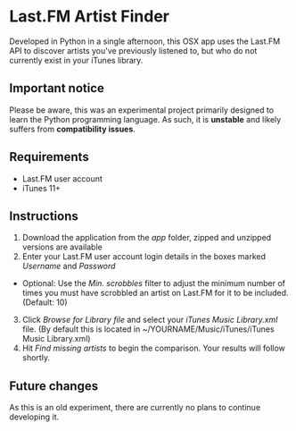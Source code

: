 # Last.FM Artist Finder
Developed in Python in a single afternoon, this OSX app uses the Last.FM API to discover artists you've previously listened to, but who do not currently exist in your iTunes library.

## Important notice
Please be aware, this was an experimental project primarily designed to learn the Python programming language. As such, it is **unstable** and likely suffers from **compatibility issues**.

## Requirements
* Last.FM user account
* iTunes 11+

## Instructions
1. Download the application from the _app_ folder, zipped and unzipped versions are available 
2. Enter your Last.FM user account login details in the boxes marked _Username_ and _Password_
* Optional: Use the _Min. scrobbles_ filter to adjust the minimum number of times you must have scrobbled an artist on Last.FM for it to be included. (Default: 10)
3. Click _Browse for Library file_ and select your _iTunes Music Library.xml_ file. (By default this is located in ~/YOURNAME/Music/iTunes/iTunes Music Library.xml)
4. Hit _Find missing artists_ to begin the comparison. Your results will follow shortly.

## Future changes
As this is an old experiment, there are currently no plans to continue developing it.
